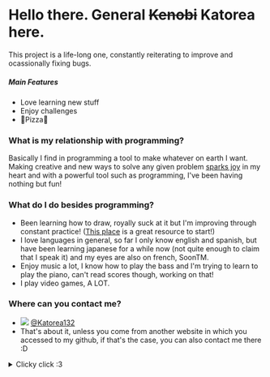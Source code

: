 # Hello there. General <s>Kenobi</s> Katorea here.
This project is a life-long one, constantly reiterating to improve and ocassionally fixing bugs.
##### Main Features
  - Love learning new stuff
  - Enjoy challenges
  - :pizza:Pizza:pizza:
 
### What is my relationship with programming?
Basically I find in programming a tool to make whatever on earth I want. Making creative and new ways to solve any given problem [sparks joy](https://youtu.be/WvyeapVBLWY?t=22) in my heart and with a powerful tool such as programming, I've been having nothing but fun!

### What do I do besides programming?
  - Been learning how to draw, royally suck at it but I'm improving through constant practice! ([This place](https://drawabox.com/) is a great resource to start!)
  - I love languages in general, so far I only know english and spanish, but have been learning japanese for a while now (not quite enough to claim that I speak it) and my eyes are also on french, SoonTM.
  - Enjoy music a lot, I know how to play the bass and I'm trying to learn to play the piano, can't read scores though, working on that!
  - I play video games, A LOT.
### Where can you contact me?
  - [![](http://i.imgur.com/tXSoThF.png)](https://twitter.com/Katorea132) [@Katorea132](https://twitter.com/Katorea132)
  - That's about it, unless you come from another website in which you accessed to my github, if that's the case, you can also contact me there :D
<details>
<summary>Clicky click :3</summary>
  <h1><b>Fun Facts</b></h1>
  <ul>
    <li>:cherry_blossom: Katorea is how you spell with roman letters Cattleya in japanese, and I love Cattleyas, and I love japanese. :cherry_blossom:</li>
    <li>Smart Guy Cocoa is the result of an auto correction which I found funny and sticked with it.</li>
    <li>Spider-man best hero.</li>
    <li><a href="https://en.hololive.tv/">Yagoo</a> best girl.</li>
  </ul>
</details>

